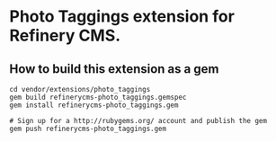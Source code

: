 # Photo Taggings extension for Refinery CMS.

## How to build this extension as a gem

    cd vendor/extensions/photo_taggings
    gem build refinerycms-photo_taggings.gemspec
    gem install refinerycms-photo_taggings.gem

    # Sign up for a http://rubygems.org/ account and publish the gem
    gem push refinerycms-photo_taggings.gem